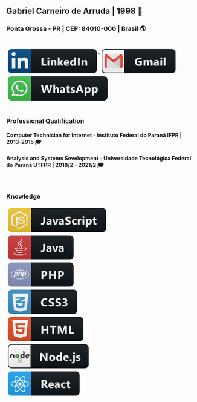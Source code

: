 ## __Gabriel Carneiro de Arruda | 1998__ :sheep:
### __Ponta Grossa - PR | CEP: 84010-000 | Brasil__ :earth_americas:

</br>
<a href="https://www.linkedin.com/in/gabriel-carneiro-0310a2196/">
  <img alt="linkedIn" style="vertical-align:top; margin:4px" src="https://github.com/MikeCodesDotNET/ColoredBadges/blob/master/svg/social/linkedin.svg" />
</a>
<a href="mailto:gabrielarruda08@gmail.com">
  <img alt="gabrielarruda08@gmail.com" style="vertical-align:top; margin:4px" src="https://github.com/MikeCodesDotNET/ColoredBadges/blob/master/svg/social/gmail.svg" />
</a>
<a href="https://api.whatsapp.com/send?1=pt_BR&phone=5542999911311">
  <img alt="whatsapp" style="vertical-align:top; margin:4px" src="https://github.com/MikeCodesDotNET/ColoredBadges/blob/master/svg/social/whatsapp.svg" />
</a>
</br></br>

### __Professional Qualification__
#### Computer Technician for Internet - Instituto Federal do Paraná IFPR | 2013-2015 :mortar_board:
#### Analysis and Systems Sevelopment - Universidade Tecnológica Federal do Paraná UTFPR  | 2018/2 - 2021/2 :mortar_board:
</br>

### __Knowledge__
<img src="https://github.com/MikeCodesDotNET/ColoredBadges/blob/master/svg/dev/languages/js.svg" alt="js" style="vertical-align:top; margin:4px"> </br>
<img src="https://github.com/MikeCodesDotNET/ColoredBadges/blob/master/svg/dev/languages/java.svg" alt="java" style="vertical-align:top; margin:4px"> </br>
<img src="https://github.com/MikeCodesDotNET/ColoredBadges/blob/master/svg/dev/languages/php.svg" alt="php" style="vertical-align:top; margin:4px"> </br>
<img src="https://github.com/MikeCodesDotNET/ColoredBadges/blob/master/svg/dev/languages/css3.svg" alt="css3" style="vertical-align:top; margin:4px"></br>
<img src="https://github.com/MikeCodesDotNET/ColoredBadges/blob/master/svg/dev/languages/html.svg" alt="html" style="vertical-align:top; margin:4px"> </br>
<img src="https://github.com/MikeCodesDotNET/ColoredBadges/blob/master/svg/dev/frameworks/nodejs.svg" alt="node.js" style="vertical-align:top; margin:4px"> </br>
<img src="https://github.com/MikeCodesDotNET/ColoredBadges/blob/master/svg/dev/frameworks/react.svg" alt="react" style="vertical-align:top; margin:4px"> </br>




<!--
**010010110/010010110** is a ✨ _special_ ✨ repository because its `README.md` (this file) appears on your GitHub profile.
link para icones 
link for icons
https://github.com/MikeCodesDotNET/ColoredBadges
-->
